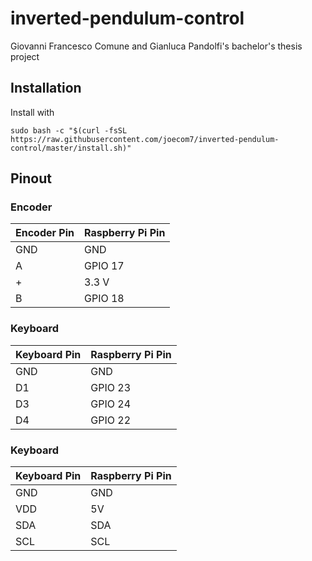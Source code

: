 # inverted-pendulum-control

Giovanni Francesco Comune and Gianluca Pandolfi's bachelor's thesis project

## Installation

Install with
```
sudo bash -c "$(curl -fsSL https://raw.githubusercontent.com/joecom7/inverted-pendulum-control/master/install.sh)"
```

## Pinout
### Encoder
|   Encoder Pin|   Raspberry Pi Pin|
|---|---|
|  GND | GND  |
|  A | GPIO 17  |
| +  | 3.3 V  |
| B | GPIO 18  |
### Keyboard
|   Keyboard Pin|   Raspberry Pi Pin|
|---|---|
|  GND | GND  |
|  D1 | GPIO 23  |
| D3  |GPIO 24  |
| D4 | GPIO 22  |
### Keyboard
|   Keyboard Pin|   Raspberry Pi Pin|
|---|---|
|  GND | GND  |
|  VDD | 5V  |
| SDA  |SDA  |
| SCL | SCL  |